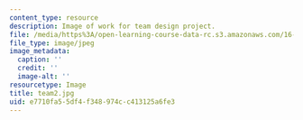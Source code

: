 ```yaml
---
content_type: resource
description: Image of work for team design project.
file: /media/https%3A/open-learning-course-data-rc.s3.amazonaws.com/16-810-engineering-design-and-rapid-prototyping-january-iap-2005/e7710fa55df4f348974cc413125a6fe3_team2.jpg
file_type: image/jpeg
image_metadata:
  caption: ''
  credit: ''
  image-alt: ''
resourcetype: Image
title: team2.jpg
uid: e7710fa5-5df4-f348-974c-c413125a6fe3
---
```

